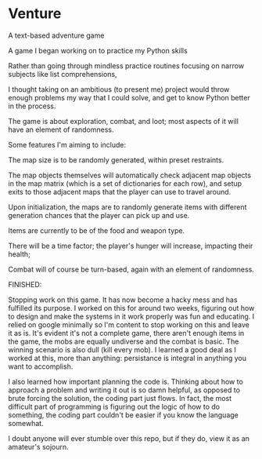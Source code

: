 # Venture
A text-based adventure game

A game I began working on to practice my Python skills

Rather than going through mindless practice routines focusing on narrow subjects like list comprehensions,

I thought taking on an ambitious (to present me) project would throw enough problems my way that I could solve, and get to know Python
better in the process.


The game is about exploration, combat, and loot; most aspects of it will have an element of randomness.



Some features I'm aiming to include:


The map size is to be randomly generated, within preset restraints.

The map objects themselves will automatically check adjacent map objects in the map matrix (which is a set of dictionaries for each row),
  and setup exits to those adjacent maps that the player can use to travel around.

Upon initialization, the maps are to randomly generate items with different generation chances that the player can pick up and use.

Items are currently to be of the food and weapon type.

There will be a time factor; the player's hunger will increase, impacting their health;

Combat will of course be turn-based, again with an element of randomness.




FINISHED:

Stopping work on this game.
It has now become a hacky mess and has fulfilled its purpose.
I worked on this for around two weeks, figuring out how to design and make the systems in it work properly was fun and educating.
I relied on google minimally so I'm content to stop working on this and leave it as is. It's evident it's not a complete game, there aren't enough items in the game, the mobs are equally undiverse and the combat is basic. The winning scenario is also dull (kill every mob).
I learned a good deal as I worked at this, more than anything: persistance is integral in anything you want to accomplish.

I also learned how important planning the code is. Thinking about how to approach a problem and writing it out is so damn helpful, as opposed to brute forcing the solution, the coding part just flows. In fact, the most difficult part of programming is figuring out the logic of how to do something, the coding part couldn't be easier if you know the language somewhat.

I doubt anyone will ever stumble over this repo, but if they do, view it as an amateur's sojourn.